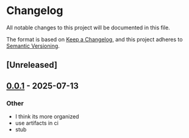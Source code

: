 # Changelog

All notable changes to this project will be documented in this file.

The format is based on [Keep a Changelog](https://keepachangelog.com/en/1.0.0/),
and this project adheres to [Semantic Versioning](https://semver.org/spec/v2.0.0.html).

## [Unreleased]

## [0.0.1](https://github.com/ocasazza/nix-rust-template/releases/tag/nix-rust-template-server-v0.0.1) - 2025-07-13

### Other

- I think its more organized
- use artifacts in ci
- stub
